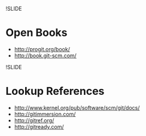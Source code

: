 !SLIDE

# Open Books #

* http://progit.org/book/
* http://book.git-scm.com/

!SLIDE

# Lookup References #

* http://www.kernel.org/pub/software/scm/git/docs/
* http://gitimmersion.com/
* http://gitref.org/
* http://gitready.com/
